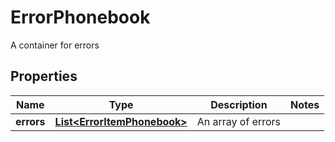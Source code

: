 

# ErrorPhonebook

A container for errors

## Properties

| Name | Type | Description | Notes |
|------------ | ------------- | ------------- | -------------|
|**errors** | [**List&lt;ErrorItemPhonebook&gt;**](ErrorItemPhonebook.md) | An array of errors |  |



